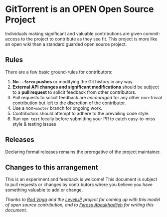# GitTorrent is an OPEN Open Source Project

Individuals making significant and valuable contributions are given commit-access to the project to contribute as they see fit. This project is more like an open wiki than a standard guarded open source project.

## Rules

There are a few basic ground-rules for contributors:

1. **No `--force` pushes** or modifying the Git history in any way.
1. **External API changes and significant modifications** should be subject to a **pull request** to solicit feedback from other contributors.
1. Pull requests to solicit feedback are *encouraged* for any other non-trivial contribution but left to the discretion of the contributor.
1. Use a non-`master` branch for ongoing work.
1. Contributors should attempt to adhere to the prevailing code style.
1. Run `npm test` locally before submitting your PR to catch easy-to-miss style & testing issues

## Releases

Declaring formal releases remains the prerogative of the project maintainer.

## Changes to this arrangement

This is an experiment and feedback is welcome! This document is subject to pull requests or changes by contributors where you believe you have something valuable to add or change.

*Thanks to [Rod Vagg](https://github.com/rvagg) and the [LevelUP](https://github.com/rvagg/node-levelup) project for coming up with this model of open source contribution, and to [Feross Aboukhadijeh](https://github.com/feross) for writing this document.*
